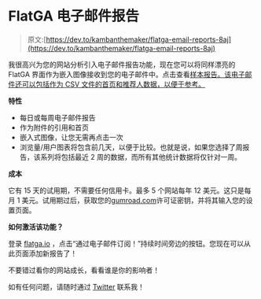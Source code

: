 # FlatGA 电子邮件报告

> 原文:[https://dev.to/kambanthemaker/flatga-email-reports-8aj](https://dev.to/kambanthemaker/flatga-email-reports-8aj)

我很高兴为您的网站分析引入电子邮件报告功能，现在您可以将同样漂亮的 FlatGA 界面作为嵌入图像接收到您的电子邮件中。点击查看[样本报告。该电子邮件还可以包括作为 CSV 文件的首页和推荐人数据，以便于参考。](https://flatga.io/img/gmail.png)

**特性**

*   每日或每周电子邮件报告
*   作为附件的引用和首页
*   嵌入式图像，让您无需再点击一次
*   浏览量/用户图表将包含前几天，以便于比较。也就是说，如果您选择了周报告，该系列将包括最近 2 周的数据，而所有其他统计数据将仅针对一周。

**成本**

它有 15 天的试用期，不需要任何信用卡。最多 5 个网站每年 12 美元。这只是每月 1 美元。试用期过后，获取您的[gumroad.com](https://gum.co/zKiDs)许可证密钥，并将其输入您的设置页面。

**如何激活该功能？**

登录 [flatga.io](https://flatga.io) ，点击“通过电子邮件订阅！”持续时间旁边的按钮。您现在可以从此页面添加新报告了！

不要错过看你的网站成长，看看谁是你的影响者！

如有任何问题，请随时通过 [Twitter](https://twitter.com/barsareillusion) 联系我！